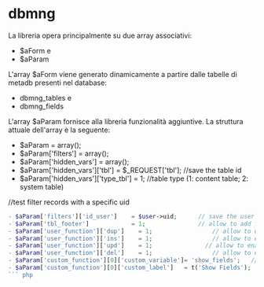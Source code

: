 dbmng
=====

La libreria opera principalmente su due array associativi: 
* $aForm e 
* $aParam

L'array $aForm viene generato dinamicamente a partire dalle tabelle di metadb presenti nel database: 
* dbmng_tables e 
* dbmng_fields

L'array $aParam fornisce alla libreria funzionalità aggiuntive. La struttura attuale dell'array è la seguente:

- $aParam                          = array();
- $aParam['filters']               = array();
- $aParam['hidden_vars']           = array();
- $aParam['hidden_vars']['tbl']	   = $_REQUEST['tbl']; //save the table id
- $aParam['hidden_vars']['type_tbl'] = 1;             //table type (1: content table; 2: system table)

//test filter records with a specific uid
``` php
- $aParam['filters']['id_user']	   = $user->uid;      // save the user id
- $aParam['tbl_footer']            = 1;               // allow to add filtering
- $aParam['user_function']['dup']	 = 1;	              // allow to enabled=1 or disabled=0 the duplication function
- $aParam['user_function']['ins']	 = 1;	              // allow to enabled=1 or disabled=0 the insert function
- $aParam['user_function']['upd']	 = 1;               // allow to enabled=1 or disabled=0 the update function
- $aParam['user_function']['del']	 = 1;	              // allow to enabled=1 or disabled=0 the delate function
- $aParam['custom_function'][0]['custom_variable']= 'show_fields';   // allow to add the button show_fields
- $aParam['custom_function'][0]['custom_label']   = t('Show Fields');
``` php
